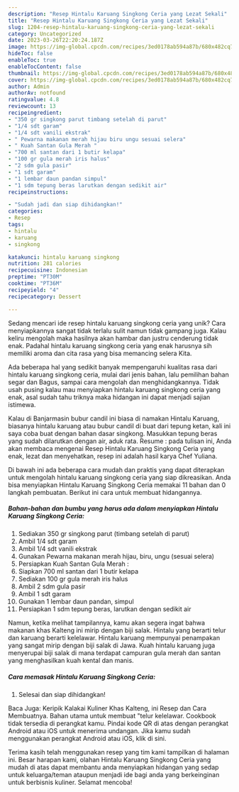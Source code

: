 ```yaml
---
description: "Resep Hintalu Karuang Singkong Ceria yang Lezat Sekali"
title: "Resep Hintalu Karuang Singkong Ceria yang Lezat Sekali"
slug: 1204-resep-hintalu-karuang-singkong-ceria-yang-lezat-sekali
category: Uncategorized
date: 2023-03-26T22:20:24.187Z
image: https://img-global.cpcdn.com/recipes/3ed0178ab594a87b/680x482cq70/hintalu-karuang-singkong-ceria-foto-resep-utama.jpg
hideToc: false
enableToc: true
enableTocContent: false
thumbnail: https://img-global.cpcdn.com/recipes/3ed0178ab594a87b/680x482cq70/hintalu-karuang-singkong-ceria-foto-resep-utama.jpg
cover: https://img-global.cpcdn.com/recipes/3ed0178ab594a87b/680x482cq70/hintalu-karuang-singkong-ceria-foto-resep-utama.jpg
author: Admin
authorAv: notfound
ratingvalue: 4.8
reviewcount: 13
recipeingredient:
- "350 gr singkong parut timbang setelah di parut"
- "1/4 sdt garam"
- "1/4 sdt vanili ekstrak"
- " Pewarna makanan merah hijau biru ungu sesuai selera"
- " Kuah Santan Gula Merah "
- "700 ml santan dari 1 butir kelapa"
- "100 gr gula merah iris halus"
- "2 sdm gula pasir"
- "1 sdt garam"
- "1 lembar daun pandan simpul"
- "1 sdm tepung beras larutkan dengan sedikit air"
recipeinstructions:

- "Sudah jadi dan siap dihidangkan!"
categories:
- Resep
tags:
- hintalu
- karuang
- singkong

katakunci: hintalu karuang singkong 
nutrition: 281 calories
recipecuisine: Indonesian
preptime: "PT30M"
cooktime: "PT36M"
recipeyield: "4"
recipecategory: Dessert

---
```





Sedang mencari ide resep hintalu karuang singkong ceria yang unik? Cara menyiapkannya sangat tidak terlalu sulit namun tidak gampang juga. Kalau keliru mengolah maka hasilnya akan hambar dan justru cenderung tidak enak. Padahal hintalu karuang singkong ceria yang enak harusnya sih memiliki aroma dan cita rasa yang bisa memancing selera Kita.





Ada beberapa hal yang sedikit banyak mempengaruhi kualitas rasa dari hintalu karuang singkong ceria, mulai dari jenis bahan, lalu pemilihan bahan segar dan Bagus, sampai cara mengolah dan menghidangkannya. Tidak usah pusing kalau mau menyiapkan hintalu karuang singkong ceria yang enak,      asal sudah tahu triknya maka hidangan ini dapat menjadi sajian istimewa.














Kalau di Banjarmasin bubur candil ini biasa di namakan Hintalu Karuang, biasanya hintalu karuang atau bubur candil di buat dari tepung ketan, kali ini saya coba buat dengan bahan dasar singkong. Masukkan tepung beras yang sudah dilarutkan dengan air, aduk rata. Resume : pada tulisan ini, Anda akan membaca mengenai Resep Hintalu Karuang Singkong Ceria yang enak, lezat dan menyehatkan, resep ini adalah hasil karya Chef Yuliana.






Di bawah ini ada beberapa cara mudah dan praktis yang dapat diterapkan untuk mengolah hintalu karuang singkong ceria yang siap dikreasikan. Anda bisa menyiapkan Hintalu Karuang Singkong Ceria memakai 11 bahan dan 0 langkah pembuatan. Berikut ini cara untuk membuat hidangannya.

<!--inarticleads1-->

##### Bahan-bahan dan bumbu yang harus ada dalam menyiapkan Hintalu Karuang Singkong Ceria:

1. Sediakan 350 gr singkong parut (timbang setelah di parut)
1. Ambil 1/4 sdt garam
1. Ambil 1/4 sdt vanili ekstrak
1. Gunakan  Pewarna makanan merah hijau, biru, ungu (sesuai selera)
1. Persiapkan  Kuah Santan Gula Merah :
1. Siapkan 700 ml santan dari 1 butir kelapa
1. Sediakan 100 gr gula merah iris halus
1. Ambil 2 sdm gula pasir
1. Ambil 1 sdt garam
1. Gunakan 1 lembar daun pandan, simpul
1. Persiapkan 1 sdm tepung beras, larutkan dengan sedikit air


Namun, ketika melihat tampilannya, kamu akan segera ingat bahwa makanan khas Kalteng ini mirip dengan biji salak. Hintalu yang berarti telur dan karuang berarti kelelawar. Hintalu karuang mempunyai penampakan yang sangat mirip dengan biji salak di Jawa. Kuah hintalu karuang juga menyerupai biji salak di mana terdapat campuran gula merah dan santan yang menghasilkan kuah kental dan manis. 

<!--inarticleads2-->

##### Cara memasak Hintalu Karuang Singkong Ceria:


1. Selesai dan siap dihidangkan!

Baca Juga: Keripik Kalakai Kuliner Khas Kalteng, ini Resep dan Cara Membuatnya. Bahan utama untuk membuat &#34;telur kelelawar. Cookbook tidak tersedia di perangkat kamu. Pindai kode QR di atas dengan perangkat Android atau iOS untuk menerima undangan. Jika kamu sudah menggunakan perangkat Android atau iOS, klik di sini. 

Terima kasih telah menggunakan resep yang tim kami tampilkan di halaman ini. Besar harapan kami, olahan Hintalu Karuang Singkong Ceria yang mudah di atas dapat membantu anda menyiapkan hidangan yang sedap untuk keluarga/teman ataupun menjadi ide bagi anda yang berkeinginan untuk berbisnis kuliner. Selamat mencoba!
